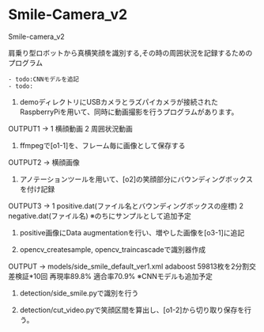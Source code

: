 # Smile-Camera_v2
Smile-camera_v2

肩乗り型ロボットから真横笑顔を識別する,その時の周囲状況を記録するためのプログラム

    - todo:CNNモデルを追記
    - todo:

1. demoディレクトリにUSBカメラとラズパイカメラが接続されたRaspberryPiを用いて、同時に動画撮影を行うプログラムがあります。

  OUTPUT1 -> 1 横顔動画
  2 周囲状況動画

1. ffmpegで[o1-1]を、フレーム毎に画像として保存する

  OUTPUT2 -> 横顔画像

1. アノテーションツールを用いて、[o2]の笑顔部分にバウンディングボックスを付け記録

  OUTPUT3 -> 1 positive.dat(ファイル名とバウンディングボックスの座標)
  2 negative.dat(ファイル名)
  ※のちにサンプルとして追加予定
             
1. positive画像にData augmentationを行い、増やした画像を[o3-1]に追記

1. opencv_createsample, opencv_traincascadeで識別器作成

  OUTPUT -> models/side_smile_default_ver1.xml
  adaboost
  59813枚を2分割交差検証*10回
  再現率89.8%
  適合率70.9%
  ※CNNモデルも追加予定
            
1. detection/side_smile.pyで識別を行う

1. detection/cut_video.pyで笑顔区間を算出し、[o1-2]から切り取り保存を行う。
